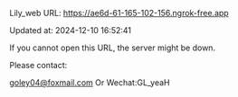 Lily_web URL: https://ae6d-61-165-102-156.ngrok-free.app

Updated at: 2024-12-10 16:52:41

If you cannot open this URL, the server might be down.

Please contact: 

goley04@foxmail.com Or Wechat:GL_yeaH